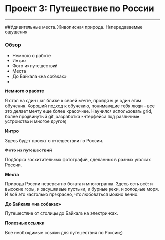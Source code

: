 # Проект 3: Путешествие по России
-----------------------------------
##Удивительные места. Живописная природа. Непередаваемые ощущения.

### Обзор
* Немного о работе
* Интро
* Фото из путешествий
* Места
* До Байкала «на собаках»
* 

**Немного о работе**

Я стал на один шаг ближе к своей мечте, пройдя еще один этам обучения. Хороший подход к обучению, понимающие тебя люди - все это делает мечту еще более красочнее. Научился использовать grid, более продвинутый git, разработка интерфейса под различные устройства и многое другое)


**Интро**

Здесь будет проект о путешествии по России.

**Фото из путешествий**

Подборка восхитительных фотографий, сделанных в разных уголках России.

**Места**

Природа России невероятно богата и многогранна. Здесь есть всё: и высокие горы, и засушливые пустыни, и бурные реки, и холодные моря. И всё это настолько прекрасно, что любоваться можно вечно.

**До Байкала «на собаках»**

Путешествие от столицы до Байкала на электричках.

**Полезные ссылки**

Все необходимые ссылки для путешествия по России;)